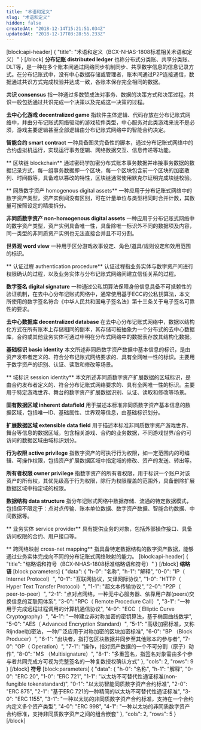 ```yaml
---
title: "术语和定义"
slug: "术语和定义"
hidden: false
createdAt: "2018-12-14T15:21:51.034Z"
updatedAt: "2018-12-17T03:28:55.233Z"
---
```

[block:api-header]
{
  "title": "术语和定义（BCX-NHAS-1808标准相关术语和定义）"
}
[/block]
**分布记账 distributed ledger**
也称分布式分类账、共享分类账、DLT等，是一种在多个账本间通过网络同步机制同步、共享数字信息的信息记录方式。在分布记账式中，没有中心数据存储或管理者，账本间通过P2P连接通信，数据通过共识方式完成校验并达成一致，各账本保存完全相同的数据。

 **共识 consensus**
指一种通过多数赞成法对事务、数据的决策方式和决策过程。共识一般包括通过共识完成一个决策以及完成这一决策的过程。

 **去中心化游戏 decentralized game**
指软件主体逻辑、代码存放在分布记账式网络中，并由分布记账式网络驱动的游戏软件类型，中心服务对此类游戏来说不是必须，游戏主要逻辑甚至全部逻辑由分布记账式网络中的智能合约决定。

 **智能合约 smart contract**
一种具备图灵完备性的脚本，通过分布记账式网络中的合约虚拟机运行，实现运行事务逻辑、网络数据交互、信息传递等功能。

** 区块链 blockchain**
通过密码学加密分布式账本事务数据并串接事务数据的数据记录方式，每一组事务数据即一个区块，每一个区块包含前一个区块的加密散列、时间戳等，具备难以篡改的特性，区块链通常使用默克尔证明完成块链校验。

** 同质数字资产 homogenous digital assets**
一种应用于分布记账式网络中的数字资产类型，资产实例间没有区别，可在计量单位与类型相同时合并计数，其数量可按照设定的精度拆分。

 **非同质数字资产 non-homogenous digital assets**
一种应用于分布记账式网络中的数字资产类型，资产实例具备唯一性，具备除唯一标识外不同的数据项及内容，同一类型的非同质资产实例也无法直接合并且不可分割。

 **世界观 word view**
一种用于区分游戏故事设定、角色/道具/规则设定和效用范围的标识。

** 认证过程 authentication procedure**
认证过程指业务实体与数字资产间进行权限确认的过程，以及业务实体与分布记账式网络间建立信任关系的过程。

 **数字签名 digital signature**
一种通过公私钥算法保障身份信息具备不可抵赖性的验证机制，在去中心分布记账式网络中，通常使用基于ECC的公私钥算法，本文所使用的数字签名符合《中华人民共和国电子签名法》第十三条关于电子签名可靠性的要求。

 **去中心数据库 decentralized database**
在去中心分布记账式网络中，数据以结构化方式在所有账本上存储相同的副本，其存储可被抽象为一个分布式的去中心数据库，合约或其他业务实体可通过申明在分布式网络中的数据表存放其结构化数据。

 **基础标识 basic identity**
本文所述非同质数字资产数据中基本信息的标识，是由资产发布者定义的、符合分布记账式网络要求的、具有全网唯一性的标识。主要用于数字资产的识别、认证、读取和修改等场景。

** 域标识 session identity**
本文所述非同质数字资产扩展数据的区域标识，是由合约发布者定义的、符合分布记账式网络要求的、具有全网唯一性的标识。主要用于特定游戏世界、舞台的数字资产扩展数据识别、认证、读取和修改等场景。

 **固有数据区域 inherent datafield**
用于描述本标准非同质数字资产基本信息的数据区域，包括唯一ID、基础属性、世界观等信息，由基础标识划分。

 **扩展数据区域 extensible data field**
用于描述本标准非同质数字资产游戏世界、舞台等信息的数据区域，包含相关游戏、合约的业务数据，不同游戏世界/合约可访问的数据区域由域标识划分。

 **行为权限 active privilege**
指数字资产的可执行行为权限，如一定范围内的可编辑、可操作权限，包括资产扩展数据区域中指定域的修改、资产的发送、转出等。

 **所有者权限 owner privilege**
指数字资产的所有者权限，用于标识一个账户对该资产的所有权，其优先级高于行为权限，除行为权限覆盖的范围外，具备删除扩展数据区域中指定域的权限。

 **数据结构 data structure**
指分布记账式网络中数据存储、流通的特定数据模式，包括但不限定于：点对点传输、账本单位数据、数字资产数据、智能合约数据、中间数据等。

** 业务实体 service provider**
具有提供业务的对象，包括外部操作接口、具备访问权限的合约、用户接口等。

** 跨网络映射 cross-net mapping**
指具备特定数据结构的数字资产数据，能够通过业务实体完成向不同的分布记账式网络映射的能力。
[block:api-header]
{
  "title": "缩略语和符号（BCX-NHAS-1808标准缩略语和符号）"
}
[/block]
**缩略语** 
[block:parameters]
{
  "data": {
    "h-0": "名称",
    "h-1": "解释",
    "0-0": "IP（ Internet Protocol）",
    "0-1": "互联网协议，又译网际协议",
    "1-0": "HTTP（ Hyper Text Transfer Protocol）",
    "1-1": "超文本传输协议",
    "2-0": "P2P（ peer-to-peer）",
    "2-1": "点对点网络，一种无中心服务器、依靠用户群(peers)交换信息的互联网体系",
    "3-0": "RPC（ Remote Procedure Call）",
    "3-1": "一种用于完成远程过程调用的计算机通信协议",
    "4-0": "ECC（ Elliptic Curve Cryptography）",
    "4-1": "一种建立非对称加密的密钥算法，基于椭圆曲线数学",
    "5-0": "AES（ Advanced Encryption Standard）",
    "5-1": "高级加密标准，又称Rijndael加密法，一种广泛应用于对称加密的区块加密标准",
    "6-0": "BP （Block Producer）",
    "6-1": "出块者，指打包区块数据并同步至其他账本的参与者",
    "7-0": "OP（ Operation）",
    "7-1": "操作，指对资产数据的一个不可分割（原子）动作",
    "8-0": "MS （Multisignature）",
    "8-1": "多重签名，指签名对象需由多个参与者共同完成方可视为完整签名的一种复数授权确认方式"
  },
  "cols": 2,
  "rows": 9
}
[/block]
**符号** 
[block:parameters]
{
  "data": {
    "h-0": "名称",
    "h-1": "解释",
    "0-0": "ERC 20",
    "1-0": "ERC 721",
    "1-1": "以太坊不可替代性通证标准(non-fungible tokenstandard)",
    "0-1": "以太坊智能同质数字资产合约标准",
    "2-0": "ERC 875",
    "2-1": "基于ERC 721的一种精简的以太坊不可替代性通证标准",
    "3-0": "ERC 1155",
    "3-1": "一种以太坊的非同质数字资产合约标准，支持在一个合约内定义多个资产类型",
    "4-0": "ERC 998",
    "4-1": "一种以太坊的非同质数字资产合约标准，支持非同质数字资产之间的组合嵌套"
  },
  "cols": 2,
  "rows": 5
}
[/block]